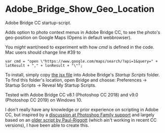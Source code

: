 # Adobe_Bridge_Show_Geo_Location

Adobe Bridge CC startup-script.

Adds option to photo context menus in Adobe Bridge CC, to see the photo's geo-position on Google Maps (Opens in default webbrowser).

You _might_ want/need to experiment with how _cmd_ is defined in the code. Mac users should change line #39 to

`var cmd = "open \"https://www.google.com/maps/search/?api=1&query=" + latResult + "," + lonResult + "\"";`

To install, simply copy [the jsx file](https://github.com/StigNygaard/Adobe_Bridge_Show_Geo_Location/raw/master/ShowOnGoogleMaps.jsx) into Adobe Bridge's _Startup Scripts_ folder. To find this folder's location, open Bridge and choose: Preferences -> Startup Scripts -> Reveal My Startup Scripts.

Tested with Adobe Bridge CC v8.1 (Photoshop CC 2018) and v9.0 (Photoshop CC 2019) on Windows 10.

I don't really have any knowledge or prior experience on scripting in Adobe CC, but inspired by a [discussion at Photoshop Family support](https://feedback.photoshop.com/photoshop_family/topics/_mapping_the_photo_in_bridge) and largely based on an [older script by Paul-Riggott](https://github.com/Paul-Riggott/PS-Scripts/blob/master/Map%20from%20Geotag.jsx) (which ain't working in recent CC versions), I have been able to create this.
